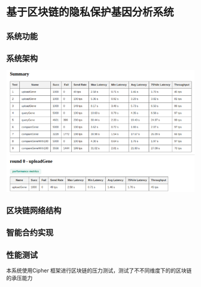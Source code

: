 # 基于区块链的隐私保护基因分析系统

## 系统功能
## 系统架构
![goujia](https://github.com/lengyijun/gene/blob/gene/img/calipher.png)
## 区块链网络结构
## 智能合约实现
## 性能测试
  本系统使用Cipher 框架进行区块链的压力测试，测试了不不同维度下的的区块链的承压能力

